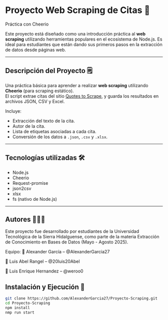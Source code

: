 # Proyecto Web Scraping de Citas 📜  
Práctica con Cheerio

Este proyecto está diseñado como una introducción práctica al **web scraping** utilizando herramientas populares en el ecosistema de Node.js. Es ideal para estudiantes que están dando sus primeros pasos en la extracción de datos desde páginas web.

---

## Descripción del Proyecto 🗒️

Una práctica básica para aprender a realizar **web scraping** utilizando **Cheerio** (para scraping estático).  
El script extrae citas del sitio [Quotes to Scrape](https://quotes.toscrape.com), y guarda los resultados en archivos JSON, CSV y Excel.

Incluye:
- Extracción del texto de la cita.
- Autor de la cita.
- Lista de etiquetas asociadas a cada cita.
- Conversión de los datos a `.json`, `.csv` y `.xlsx`.

---

## Tecnologías utilizadas 🛠

- Node.js
- Cheerio
- Request-promise
- json2csv
- xlsx
- fs (nativo de Node.js)

---
## Autores 👨🏾‍💻
Este proyecto fue desarrollado por estudiantes de la Universidad Tecnológica de la Sierra Hidalguense, como parte de la materia Extracción de Conocimiento en Bases de Datos (Mayo - Agosto 2025).

Equipo:
👤 Alexander García – @AlexanderGarcia27

👤 Luis Abel Rangel – @20luis20Abel

👤 Luis Enrique Hernandez – @weroo0

## Instalación y Ejecución 🚀

```bash
git clone https://github.com/AlexanderGarcia27/Proyecto-Scraping.git
cd Proyecto-Scraping
npm install
nmp run start


